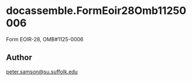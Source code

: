 # docassemble.FormEoir28Omb11250006

Form EOIR-28, OMB#1125-0006

## Author

peter.samson@su.suffolk.edu

